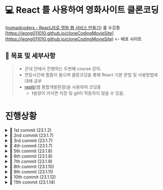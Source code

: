 # 💻 React 를 사용하여 영화사이트 클론코딩
([nomadcoders - ReactJS로 영화 웹 서비스 만들기](https://nomadcoders.co/react-for-beginners/lectures)) 를 수강중<br>
[https://jeong011010.github.io/cloneCodingMovieSite](https://jeong011010.github.io/cloneCodingMovieSite) <- 배포 사이트<br>

## 🌴 목표 및 세부사항
> - 군대 안에서 진행하는 두번째 course 강의. <br>
> - 연등시간에 틈틈이 들으며 클론코딩을 통해 React 기본 문법 및 사용방법에 대해 공부<br>
> - [replit](https://replit.com/@jeong011010/cloneCodingMovieSite#src)(웹 통합개발환경)을 사용하여 코딩중 <br>
>   - ❗용량이 커지면 저장 및 git이 작동하지 않을 수 있음.<br>


# 진행상황

<details>
  <summary> 🐥 1st commit (23.1.2) </summary>
  
## 참고사항
  
※커밋 없이 진행하려고 했었는데, 중간중간 갈아 엎는 부분이 많아서 결과만 남을까봐.. 과정마다 커밋하기로 하였음.
※12월 부터 진행했던 모든 공부 및 개발 과정을 여기 작성

- npx create-react-app 을 사용하여 새로 react 폴더를 생성하였음.
>실행하기 위해 shell에
>```
>cd my-app
>npm start
>```
>작성 후 작업

<!--token:
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
-->

## 공부내용

### State
State : 바뀌는 데이터<br>
useState, setState를 사용하여 state를 초기화 및 변경.<br>
```
const [valueName,setValueFunction] = useState(value)
```
위 양식으로 작성하여 state 선언하며, 이후에는 setValueFunction 함수를 이용하여 state값 변경.
```
setValueFunction(value);
```

React에서 지원하는 useState는 **UI 업데이트시 변경 부분만 자동으로 리렌더링됨** <br><br>

### setState
```
setValueFunction(value+1);
해당 방법 보다는

setValueFunction((value)=>value+1);
해당 방법이 어떤 값을 업데이트 했는지 확실하게 알 수 있음.
```
<br>

### 입력값을 받기(input)

```
onChange={function}
```
input value가 변할 때 마다 함수가 실행됨<br>

변경값 받아올 때
```
const onChange = (e) =>{
  setValueFunction(e.target.value);
}
```
위와 같이 event 함수에서 받아올 수 있다.<br>


## 변환기 프로그램 개발

- 분할 정복 알고리즘과 비슷하게 *component를 나누어 App function에서 합쳐주는 과정* 을 통해 Component의 역할과 사용법 알 수 있었다.
- 자식 component 두개를 만들어 각각 Minutes->Hours, Km->Miles 변환기를 만들었다.
- 위 과정을 통하면 아무리 많은 변환기(함수 및 컴포넌트)가 있어도 코드를 따로 작성하여 관리하고 합쳐줄 수 있다.
- input의 label 의 for 특성을 사용하여 label을 클릭해도 id value가 같은 input이 선택 됨을 알 수 있었다.
- select 및 option 을 사용하여 onChange 함수를 적용할 수 있으며, 응용하여 component를 선택하게 할 수 있었다.

<details>
  <summary>🍇 app.jsx 코드</summary>
 
```js
import { useState } from 'react';
import './App.css'

function MinutesToHours() {
  const [amount, setAmount] = useState(0);
  const [inverted, setInverted] = useState(false);
  const onChange = (e) => {
    setAmount(e.target.value);
  };
  const reset = () => setAmount(0);
  const onInvert = () => {
    reset();
    setInverted((current) => !current);
  }
  return (
    <div>
      <div>
        <label htmlFor="minutes">Minutes</label>         <input
          value={inverted ? amount * 60 : amount}
          id="minutes"
          placeholder="Minutes"
          type="number"
          onChange={onChange}
          disabled={inverted}
        />
      </div>
      <div>
        <label htmlFor="hours">Hours</label>         <input
          value={inverted ? amount : Math.round(amount / 60)}
          id="hours"
          placeholder="Hours"
          type="number"
          onChange={onChange}
          disabled={!inverted}
        />
      </div>
      <button onClick={reset}>Reset</button>
      <button onClick={onInvert}>
        {inverted ? "Turn back" : "Invert"}
      </button>
    </div>
  )
}
function KmToMiles() {
  const [amount, setAmount] = useState(0);
  const [inverted, setInverted] = useState(false);
  const onChange = (e) => {
    setAmount(e.target.value);
  };
  const reset = () => setAmount(0);
  const onInvert = () => {
    reset();
    setInverted((current) => !current);
  }
  return (
    <div>
      <div>
        <label htmlFor="Km">Km</label>
        <input
          value={inverted ? amount * 1.609 : amount}
          id="Km"
          placeholder="Km"
          type="number"
          onChange={onChange}
          disabled={inverted}
        />
      </div>
      <div>
        <label htmlFor="Miles">Miles</label>         <input
          value={inverted ? amount : (amount / 1.609).toFixed(5)}
          id="Miles"
          placeholder="Miles"
          type="number"
          onChange={onChange}
          disabled={!inverted}
        />
      </div>
      <button onClick={reset}>Reset</button>
      <button onClick={onInvert}>
        {inverted ? "Turn back" : "Invert"}
      </button>
    </div>
  )
}


export default function App() {
  const [index, setIndex] = useState("0");
  const onSelect = (e) => {
    setIndex(e.target.value);
  }
  return (
    <div>
      <h1>Super Converter</h1>
      <select value={index} onChange={onSelect}>
        <option value="0">Minutes & Hours</option>
        <option value="1">Km & Miles</option>
      </select>
      {index === "0" ? <MinutesToHours/> : null}
      {index === "1" ? <KmToMiles/> : null}
      
    </div>
  )
}
```
</details>
</details>

<details>
  <summary> 🐥 2nd commit (23.1.7) </summary>
  
## 참고사항
  
※없음

## 공부내용

### Props
Props : function에 각각 전해줄 수 있는 인자<br>
C 함수의 매개변수와 같은 느낌이다.<br><br>

하나의 function을 복붙해서 수정하여 사용하면 비효율적이기 때문에, function 하나만 정의 해둔 뒤 바뀌는 값만 props로 넘겨주고 호출하는 형식으로 사용한다. <br><br>
```
function f({propsName}) {
  return <button>{propsName}</button>
}
```
위 양식으로 props를 받을 수 있다.<br>
```
<f propsName="버튼"/>
```
위 양식으로 props를 전달하여 함수를 호출할 수 있다.

## 예제 실습

<details>
  <summary>🍇 app.jsx 코드</summary>
 
```js
import { useState } from 'react';
import './App.css'


function Btn({ text, onClick }) {
  return <button
    onClick={onClick}
    style={{
      backgroundColor: "tomato",
      color: "white",
      padding: "10px 20px",
      border: 0,
      borderRadius: 10.
    }}>{text}</button>
}

function ConfirmBtn() {
  return <button>Confirm</button>
}

export default function App() {

  const [value, setValue] = useState("");
  const changeValue = () => setValue("Revert Changes");
  return (
    <div>
      <Btn text={value} onClick={changeValue} />
      <Btn text="Continue" />
    </div>
  );
}
```
</details>
</details>

<details>
  <summary> 🐥 3rd commit (23.1.7) </summary>
  
## 참고사항
  
※ npx create-react-app 을 사용하기 위해 이전 파일을 전부 삭제 후, my-app 폴더에 생성하였다.<br>

- 앞으로 react를 실행시키기 위해 Shell 창에
```
cd my-app
npm start
```
- 를 작성해준다.
  - 아마 추후에 자동으로 실행되게 만들것이다.

## 공부내용

없음

</details>

<details>
  <summary> 🐥 4th commit (23.1.7) </summary>
  
## 참고사항
  
※ <br>

## 공부내용

- js 파일을 만들어 prop 기능을 사용해봤다.
- 해당 과정에서 CSS를 prop 할 때 **CSS Module** 이라는 것을 사용했다.

*CSS Module* 이란 
- CSS 파일 확장자명을 "module.css"로 작성하며
- 리액트 컴포넌트 파일에서 해당 CSS를 불러올 때 클래스 이름이 전부 고유해진다.
- 클래스 이름에 대하여 고유한 이름들이 만들어져 실수로 CSS 클래스명이 중복될 일이 없다.
<br>

```js
import styles from "./Button.module.css";

function Button() {
  return <button className={styles.Button}>{buttonName}</button>
}
```

- 위와 같이 import로 불러온 styles 객체 안의 값을 참조하여 불러온다.

- **button.Button_btn__F4YlC 와 같이 랜덤한 값으로 styles 이름이 생성되어 중복될 일이 전혀 없다.**

## 예제 실습

<details>
  <summary>🍇 App.js 코드</summary>
 
```js
import Button from "./Button"
import styles from "./App.module.css"

function App() {
  return (
    <div>
      <h1 className={styles.title}>Welcome back!</h1>
      <Button text="b1"/>
    </div>
  );
}

export default App;

```
</details>

<details>
  <summary>🍇 App.module.css 코드</summary>
 
```css
.title{
  font-family: -apple-system, BlinkMacSystemFont, 'Segoe UI', Roboto, Oxygen, Ubuntu, Cantarell, "Open Sans", "Helvetica Neue", sans-serif;
  font-size: 18px;
}

```
</details>

</details>

<details>
  <summary> 🐥 5th commit (23.1.8) </summary>
  
## 참고사항
  
<br>

## 공부내용

**useEffect** <br>
- useEffect: 컴포넌트가 렌더링 될 때마다 특정 작업을 실행할 수 있도록 하는 Hook
<br>
기본 형태<br>

```js
useEffect(function,deps)
```
<br>

```js
useEffect(function)
```
리렌더링 될 때 마다 function 실행
<br>
```js
useEffect(function,[])
```
deps에 []를 넣을 시, 가장 처음 렌더링 될 때 한번만 실행
<br>
```js 
useEffect(function,[name])
```
name 값이 업데이트 될 때 실행<br>
*배열 안에 ','를 통해 여러개의 값을 넣을 수 있음* <br><br>

---------

**clean up** <br>
- clean up: useEffect를 통해 생성된 컴포넌트가 파괴될 때 실행되는 함수
<br>
useEffect 속 function에서 **return** 을 통해 컴포넌트를 **destroy** 시킬 수 있다.
<br>

## 예제 실습

<details>
  <summary>🍇 UseEffect - App.js 코드</summary>
 
```js
import {useState, useEffect} from "react";

function App() {
  const [counter,SetValue] = useState(0);
  const [keyword, setKeyword] = useState("");
  const onClick = () => SetValue((prev) => prev+1);
  const onChange = (e) => setKeyword(e.target.value);
  useEffect(()=>{console.log("I run only once.")},[]);
  useEffect(()=>{console.log("I run when 'keyword' changes.")},[keyword]);
  useEffect(()=>{console.log("I run when 'counter' changes.")}, [counter]);
  useEffect(()=>{console.log("I run when keyword & counter change")},[keyword, counter]);
  
  return (
    <div>
      <input
        value={keyword}
        onChange={onChange}
        type="text"
        placeholder="Search"/>
      <h1>{counter}</h1>
      <button onClick={onClick}>Click me</button>
    </div>
  );
}

export default App;

```
</details>

<details>
  <summary>🍇 cleanUp - App.js코드</summary>
 
```js
import {useState, useEffect} from "react";

function Hello() {
  useEffect(()=> {
    console.log("created :)");
    return () => console.log("destroyed :(");
  }, []);
  return <h1>Hello</h1>;
}

function App() {
  const [showing, setShowing] = useState(false);
  const onClick = () => setShowing((prev) => !prev);
  
  
  return (
    <div>
      
      {showing?<Hello/>:null}
      <button onClick={onClick}>{showing?"Hide":"Show"}</button>
    </div>
  );
}

export default App;

```
</details>
</details>


<details>
  <summary> 🐥 6th commit (23.1.8) </summary>
  
## 참고사항
  
<br>

## 공부내용

### 📝 ToDo list 제작

- toDo 입력을 위한 toDo useState
- toDo 들을 저장하기 위한 toDos useState
- **toDos 에 이전 값에 현재 toDo 값을 더해주는 함수**
  - ```setToDos((currentArray) => [toDo, ...currentArray]);```
  - ...currentArray => 이전 ToDos의 값들

<br>

**map** <br>
value와 index를 인자로 받아 자동으로 for문을 돌려 값을 빼도록 해주는 함수
```js
[].map((item, index)=> {function})
```
- item : 배열 값 이름
- index : 배열안의 인덱스

## 예제 실습

<details>
  <summary>🍇 App.js 코드</summary>
 
```js
import {useState, useEffect} from "react";

function App() {
  const [toDo, setToDo] = useState("");
  const [toDos, setToDos] = useState([]);
  const onChange = (e) => setToDo(e.target.value);
  const onSubmit = (e) => {
    e.preventDefault();
    if (toDo === ""){
      return;
    }
    setToDos((currentArray) => [toDo, ...currentArray]); // toDos의 값을 가져 오기 위한 인수 (currentArray), ...currentArray = toDos의 값들
    setToDo("");
  }
  return (
    <div>
      <h1>My To Dos ({toDos.length})</h1>
      <form>
        <input
          onChange={onChange}
          value={toDo}
          type="text"
          placeholder="Write your to do..."
          />
        <button onClick={onSubmit}>Add To Do</button>
      </form>
      <hr />
      <ul>
        {toDos.map((item, index)=>(<li key={index}>{item}</li>))}
      </ul>
    </div>
  );
}

export default App;

```
</details>

</details>

<details>
  <summary> 🐥 7th commit (23.1.9) </summary>
  
## 참고사항
  
※ 외출 나갔다와서 졸려서 얼마 못함<br>

- fetch 함수가 'TypeError: Failed to fetch' 에러가 나서 실습 결과를 못본 상황이긴 함.
- 아마 replit 쪽에서 fetch가 에러난것 같긴 한데 잘 모르겠다~

## 공부내용

💰 Coin Tracker 제작<br>

## 예제 실습

<details>
  <summary>🍇 App.js 코드</summary>
 
```js
import {useState, useEffect} from "react";

function App() {
  const [loading, setLoading]=useState(true);
  const [coins, setCoins] = useState([]);
  useEffect(()=>{
    fetch("https://api.coinpaprika.com/v1/tickers")
    .then((response) => response.json())
    .then((json)=>{
      setCoins(json);
      setLoading(false);
    });
  }, []);
  return(
    <div>
      <h1>The Coins! ({coins.length})</h1>
      {loading?<strong>Loading...</strong>:null}
      <select>
        {coins.map((coin)=> (
          <option>
            {coin.name} ({coin.symbol}): ${coin.quotes.USD.price} USD
          </option>
        ))}
      </select>
    </div>
  );
}

export default App;

```
</details>

</details>

<details>
  <summary> 🐥 8th commit (23.1.10) </summary>
  
## 참고사항
  
※ 마지막에 갑자기 replit이 장고가 났는지 webview가 안나와서 잘 되는지 확인은 못했는데 아마 잘 될거임 ㅋㅋㅋ<br>

## 공부내용

**async, await** <br>
를 배웠지만 해당 내용을 이해하기 위해 필요한 개념이 있었다.<br><br>

---

### 비동기 작업
해당 [velog](https://springfall.cc/post/7)의 도움을 받아 쉽게 이해할 수 있었다. (꾸벅)<br><br>
비동기 작업이란 동기 작업의 반대되는 것으로,<br>
각각의 비동기 작업들이 같은 시간에 시작하여 다른 시간에 끝나는 경우를 뜻한다고 볼 수 있다.<br>
즉, **동시에 여러작업을 수행할 수 있으나, 무엇이 먼저 완료될 지 보장할 수 없다**는 특징을 가지고 있다.<br><br>

**promise와 then**<br>
promise란 비동기 작업을 쉽게 관리할 수 있는 함수이다.<br>
```
const promise = new Promise((resolve, reject) => {});
```
위와 같이 작성하여 promise 객체를 생성한다.<br>
- **resolve** 호출 시 비동기 작업이 **성공**했다는 뜻.
- **reject** 호출 시 비동기 작업이 **실패**했다는 뜻.
<br><br>
**then** 메소드<br>
  : 해당 Promise가 성공했을 때의 동작을 지정한다.<br>
  **catch** 메소드<br>
  : 해당 Promise가 실패했을 때의 동작을 지정한다.<br><br>

그래서 이번 실습에서 api를 Loading 후 가져오는 작업이 비동기 작업에 해당하므로, then을 사용하였다.<br><br>

---

다시 돌아와서, <br>
**async와 await**<br>

async란
- async는 promise 함수를 더욱 간단하게 줄여 사용할 수 있는 함수이다.
- 함수에 async 키워드를 붙이고 선언하면 promise 함수처럼 동작한다는 놀라운 사실!!!
- async 함수의 리턴 값은 무조건 Promise다.
<br>
await란
- Promise가 성공하든 실패하든 끝날 때 까지 기다린 뒤 실행하는 함수이다.
- async 함수 내부에서만 사용할 수 있다.


## 예제 실습

<details>
  <summary>🍇 App.js 코드</summary>
 
```js
import {useState, useEffect} from "react"

function App(){
  const[loading, setLoading] = useState(true);
  const[movies,setMovies]=useState([]);
  const getMovies = async ()=>{
    const json = await(await fetch(
      `https://yts.mx/api/v2/list_movies.json?minimum_rating=8.8&sort_by=year` 
    )).json();
    setMovies(json.data.movies);
    setLoading(false);
  }
  useEffect(()=>{
    getMovies();
  },[]);
  console.log(movies);
  return(
    <div>
      {loading ? <h1>Loading...</h1>: <div>{movies.map(movie => <div key={movie.id}>
        <img src={movie.medium_cover_image}
        <h2>{movie.title}</h2>
        <p>{movie.summary}</p>
        <ul>
          {movie.genres.map((g)=>(
          <li key={g}>{g}</li>
          ))}
        </ul>
      </div>)}</div>}
    </div>
  );
}

export default App;
```
</details>

</details>

<details>
  <summary> 🐥 9th commit (23.1.11) </summary>
  
## 참고사항
  
React Router 설치 커맨드<br>
```
npm i react-router-dom@5.3.0
```

<br>

Link 사용 후 작동이 안되서 찾아본 결과 [해당 페이지](https://stackoverflow.com/questions/53490431/react-router-dom-not-rendering-components-on-route-change)에서 답을 찾을 수 있었음<br>
Router를 사용하게 될 때, index.js 에서
```js
<React.StrictMode>
  <App />
</React.StrictMode>
```
부분을
```js
<BrowserRouter>
  <App/>
</BrowserRouter>
```
로 바꿔줘야 한다.<br>

## 공부내용

### Routes
**Routing**<br>

- 페이지 이동 기능을 사용할 수 있게 해준다!
- 사용자가 요청한 URL에 따라 해당 URL에 맞는 페이지를 보여주는 기능
<br>

**Router**<br>

- 사용자가 입력한 주소를 감지하는 역할
<br>
- BrowserRouter : url에 / 뒤에 추가 주소 입력
- HashRouter : url에 해쉬(#)이 붙는다

<br>
React-Router-dom 사용 예시<br>

```js
<Router>
  <Switch> 한번에 하나의 Route만 렌더링 하는 역할
    <Route path=""> URL에 들어갈 주소 ex)"/movie"
      <component1 /> 이동할 컴포넌트
    </Route>
    <Route path="">
      <component2 />
    </Route>
  </Switch>
</Router>
```


## 예제 실습

<details>
  <summary>🍇 App.js 코드</summary>
 
```js
import {useState, useEffect} from "react"
import {
  BrowserRouter as Router,
  Switch,
  Route,
} from "react-router-dom"
import Home from "./routes/Home"
import Detail from "./routes/Detail"

function App(){
  return (
    <Router>
      <Switch>
        <Route path="/hello">
          <h1>Hello</h1>
        </Route>
        <Route path="/movie">
          <Detail />
        </Route>
        <Route path="/">
          <Home />
        </Route>
      </Switch>
    </Router>
  );
}

export default App;
```
</details>

<details>
  <summary>🍇 index.js 코드</summary>
 
```js
import React from 'react';
import ReactDOM from 'react-dom/client';
import App from './App';
import { BrowserRouter } from 'react-router-dom';
//import "./styles.css"

const root = ReactDOM.createRoot(document.getElementById('root'));
root.render(
  <BrowserRouter>
    <App/>
  </BrowserRouter>
);


```
</details>

<details>
  <summary>🍇 Home.js 코드</summary>
 
```js
import {useState, useEffect} from "react"
import Movie from "../components/Movie";

function Home(){
  const[loading, setLoading] = useState(true);
  const[movies,setMovies]=useState([]);
  const getMovies = async ()=>{
    const json = await(await fetch(
      `https://yts.mx/api/v2/list_movies.json?minimum_rating=8.8&sort_by=year` 
    )).json();
    setMovies(json.data.movies);
    setLoading(false);
  }
  useEffect(()=>{
    getMovies();
  },[]);
  console.log(movies);
  return(
    <div>
      {loading ? <h1>Loading...</h1>: <div>
        {movies.map((movie) => 
          <Movie
          key={movie.id}
            coverImg={movie.medium_cover_image} 
            title={movie.title} 
            summary={movie.summary} 
            genres={movie.genres}/>)}
      </div>}
    </div>
  );
}

export default Home;
```
</details>

<details>
  <summary>🍇 Movie.js 코드</summary>
 
```js
import PropTypes from "prop-types";
import {Link} from "react-router-dom";

function Movie({coverImg, title, summary, genres}){
  return (
    <div>
      <img src={coverImg} alt={title}/>
      <h2>
        <Link to="/movie">{title}</Link>
      </h2>
      <p>{summary===""?"none summary":summary}</p>
      <ul>
        {genres.map((g)=>(
        <li key={g}>{g}</li>
        ))}
      </ul>
    </div>
  )
}

Movie.propTypes= {
  coverImg: PropTypes.string.isRequired,
  title: PropTypes.string.isRequired,
  summary: PropTypes.string.isRequired,
  genres: PropTypes.arrayOf(PropTypes.string).isRequired,
}

export default Movie;
```
</details>

</details>

<details>
  <summary> 🐥 10th commit (23.1.12) </summary>
  
## 참고사항
  
<br>

## 공부내용

### useParams

- 라우터 파라미터 정보(/:id) 를 가져오는 함수
- URL 값이 바뀔 때 바뀐 부분을 value로 가져올 수 있다.
- 이를 통해 URL id 값을 가져올 수 있다.

<br>
하여 기본적인 영화 사이트를 완성하였다.<br><br>

**publishing** <br>

git에서 지원하는 gh-pages를 통해 내가 만든 사이트를 배포할 수 있다.<br>
너무 길어서 자세한 과정은 생략한다.<br>
궁금하다면 [해당 강의](https://nomadcoders.co/react-for-beginners/lectures/3293)를 시청하도록<br><br>
[https://jeong011010.github.io/cloneCodingMovieSite](https://jeong011010.github.io/cloneCodingMovieSite)에 들어가면 나의 작품을 볼 수 있을 것이다.

## 예제 실습

<details>
  <summary>🍇 Detail.js 코드</summary>
 
```js
import {useParams} from "react-router-dom"
import {useEffect, useState} from "react"

function Detail(){
  const [movie, setMovie] = useState();
  const [loading, setLoading] = useState(true);
  const {id} = useParams();
  const getMovie = async () => {
    const json = await (await fetch(`https://yts.mx/api/v2/movie_details.json?movie_id=${id}`)).json();
    setMovie(json.data.movie);
    setLoading(false);
  }
  console.log(movie);
  
  useEffect(()=>{
    getMovie();
  },[]);
  return (
    <div>
      {loading ? <h1>Loading...</h1>:
        <div>
          <h1>{movie.title_long}</h1>
          <img src={movie.large_cover_image} alt={movie.title}/>
          <details>
            <summary>genres</summary>
            <ul>
              {movie.genres.map((g)=>(
              <li key={g}>{g}</li>
              ))}
            </ul>
          </details>
          <details>
            <summary>summary</summary>
            <p>{movie.description_full}</p>
          </details>
          <p>rating : {movie.rating}</p>
          <a href={movie.url}>Movie Link</a>
        </div>
      }
    </div>  
  )
}
export default Detail;
```
</details>

</details>

<details>
  <summary> 🐥 11th commit (23.1.14) </summary>
  
## 참고사항
  
그제 github token 문제로 실패한 publish를 오늘 해결하였다. <br>
```
password for 'https://github.com':
```
라고 나오는데, 뒤에 입력해도 아무 반응이 없길래 replit 문제인줄 알았는데<br>
원래 입력해도 아무 반응이 없고 그냥 붙여넣기 후 enter 입력하면 되는거였다.<br><br>

css 파일을 받아와 적용시켜봤다.<br>
아직 css쪽은 많이 어려운데 공부좀 해서 내 디자인 새로 만들어볼 생각임<br>


## 공부내용

※없음 <br>

## 예제 실습

<details>
  <summary>🍇 Movie.module.css 코드</summary>
 
```css
.movie {
  background-color: white;
  margin-bottom: 70px;
  font-weight: 300;
  padding: 20px;
  border-radius: 5px;
  color: #adaeb9;
  display: grid;
  grid-template-columns: minmax(150px, 1fr) 2fr;
  grid-gap: 20px;
  text-decoration: none;
  color: inherit;
  box-shadow: 0 13px 27px -5px rgba(50, 50, 93, 0.25),
    0 8px 16px -8px rgba(0, 0, 0, 0.3), 0 -6px 16px -6px rgba(0, 0, 0, 0.025);
}

.movie__img {
  position: relative;
  top: -50px;
  max-width: 150px;
  width: 100%;
  margin-right: 30px;
  box-shadow: 0 30px 60px -12px rgba(50, 50, 93, 0.25),
    0 18px 36px -18px rgba(0, 0, 0, 0.3), 0 -12px 36px -8px rgba(0, 0, 0, 0.025);
}

.movie__title,
.movie__year {
  margin: 0;
  font-weight: 300;
  text-decoration: none;
}

.movie__title a {
  margin-bottom: 5px;
  font-size: 24px;
  color: #2c2c2c;
  text-decoration: none;
}

.movie__genres {
  list-style: none;
  padding: 0;
  margin: 0;
  display: flex;
  flex-wrap: wrap;
  margin: 5px 0px;
}

.movie__genres li,
.movie__year {
  margin-right: 10px;
  font-size: 14px;
}
```
</details>

<details>
  <summary>🍇 Home.module.css 코드</summary>
 
```css
.container {
  height: 100%;
  display: flex;
  justify-content: center;
}

.loader {
  width: 100%;
  height: 100vh;
  display: flex;
  justify-content: center;
  align-items: center;
  font-weight: 300;
}

.movies {
  display: grid;
  grid-template-columns: repeat(2, minmax(400px, 1fr));
  grid-gap: 100px;
  padding: 50px;
  width: 80%;
  padding-top: 70px;
}

@media screen and (max-width: 1090px) {
  .movies {
    grid-template-columns: 1fr;
    width: 100%;
  }
}
```
</details>

<details>
  <summary>🍇 styles.css 코드</summary>
 
```css
* {
  box-sizing: border-box;
}

body {
  margin: 0;
  padding: 0;
  font-family: -apple-system, BlinkMacSystemFont, "Segoe UI", Roboto, Oxygen,
    Ubuntu, Cantarell, "Open Sans", "Helvetica Neue", sans-serif;
  background-color: #eff3f7;
  height: 100%;
}
```
</details>

</details>

<!--
<details>
  <summary> 🐥 th commit (23..) </summary>
  
## 참고사항
  
※ <br>

## 공부내용

※ <br>

## 예제 실습

<details>
  <summary>🍇  코드</summary>
 
```js

```
</details>

</details>
-->
